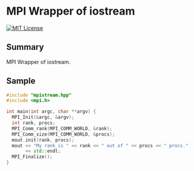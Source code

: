# MPI Wrapper of iostream

[![MIT License](http://img.shields.io/badge/license-MIT-blue.svg?style=flat)](LICENSE)

## Summary

MPI Wrapper of iostream.

## Sample

```cpp
#include "mpistream.hpp"
#include <mpi.h>

int main(int argc, char **argv) {
  MPI_Init(&argc, &argv);
  int rank, procs;
  MPI_Comm_rank(MPI_COMM_WORLD, &rank);
  MPI_Comm_size(MPI_COMM_WORLD, &procs);
  mout.init(rank, procs);
  mout << "My rank is " << rank << " out of " << procs << " procs."
       << std::endl;
  MPI_Finalize();
}
```